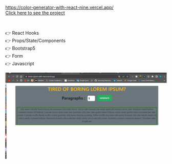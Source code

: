 https://color-generator-with-react-nine.vercel.app/
<br>
[Click here to see the project](https://color-generator-with-react-nine.vercel.app/)

<br>

👉 React Hooks <br>
👉 Props/State/Components <br>
👉 Bootstrap5 <br>
👉 Form<br>
👉 Javascript<br>

![Animation LoremIpsum.gif](https://github.com/ridvankoseler/LoremIpsumWithReact/blob/c0b5523e84df16186c8ffeef39a5add619933421/Animation%20LoremIpsum.gif)
